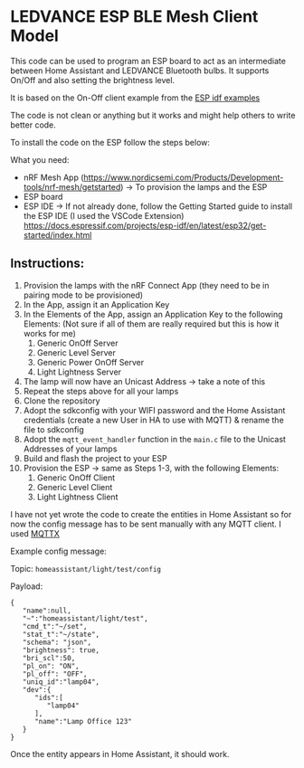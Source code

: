 LEDVANCE ESP BLE Mesh Client Model
========================

This code can be used to program an ESP board to act as an intermediate between Home Assistant and LEDVANCE Bluetooth bulbs.
It supports On/Off and also setting the brightness level.

It is based on the On-Off client example from the [ESP idf examples](https://github.com/espressif/esp-idf/tree/a5b261f/examples/bluetooth/esp_ble_mesh/onoff_models/onoff_server)

The code is not clean or anything but it works and might help others to write better code.

To install the code on the ESP follow the steps below:

What you need:
- nRF Mesh App (https://www.nordicsemi.com/Products/Development-tools/nrf-mesh/getstarted)
-> To provision the lamps and the ESP
- ESP board
- ESP IDE ->
If not already done, follow the Getting Started guide to install the ESP IDE (I used the VSCode Extension)
https://docs.espressif.com/projects/esp-idf/en/latest/esp32/get-started/index.html

## Instructions:
1. Provision the lamps with the nRF Connect App (they need to be in pairing mode to be provisioned)
2. In the App, assign it an Application Key
3. In the Elements of the App, assign an Application Key to the following Elements:
(Not sure if all of them are really required but this is how it works for me)
   1. Generic OnOff Server
   2. Generic Level Server
   3. Generic Power OnOff Server
   4. Light Lightness Server
4. The lamp will now have an Unicast Address -> take a note of this
5. Repeat the steps above for all your lamps
6. Clone the repository
7. Adopt the sdkconfig with your WIFI password and the Home Assistant credentials (create a new User in HA to use with MQTT) & rename the file to sdkconfig
8. Adopt the `mqtt_event_handler` function in the `main.c` file to the Unicast Addresses of your lamps
9.  Build and flash the project to your ESP
10. Provision the ESP -> same as Steps 1-3, with the following Elements:
    1.  Generic OnOff Client
    2.  Generic Level Client
    3.  Light Lightness Client

I have not yet wrote the code to create the entities in Home Assistant so for now the config message has to be sent manually with any MQTT client.
I used [MQTTX](https://mqttx.app/)

Example config message:

Topic: `homeassistant/light/test/config`


Payload:
```
{
   "name":null,
   "~":"homeassistant/light/test",
   "cmd_t":"~/set",
   "stat_t":"~/state",
   "schema": "json",
   "brightness": true,
   "bri_scl":50,
   "pl_on": "ON",
   "pl_off": "OFF",
   "uniq_id":"lamp04",
   "dev":{
      "ids":[
         "lamp04"
      ],
      "name":"Lamp Office 123"
   }
}
```

Once the entity appears in Home Assistant, it should work.